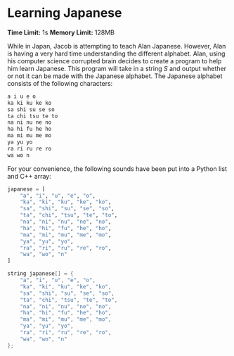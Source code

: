 # Learning Japanese

**Time Limit:** 1s
**Memory Limit:** 128MB

While in Japan, Jacob is attempting to teach Alan Japanese. However, Alan is having a very hard time understanding the different alphabet. Alan, using his computer science corrupted brain decides to create a program to help him learn Japanese. This program will take in a string $S$ and output whether or not it can be made with the Japanese alphabet. The Japanese alphabet consists of the following characters:

```txt
a i u e o
ka ki ku ke ko
sa shi su se so
ta chi tsu te to
na ni nu ne no
ha hi fu he ho
ma mi mu me mo
ya yu yo
ra ri ru re ro
wa wo n
```

For your convenience, the following sounds have been put into a Python list and C++ array:

```py
japanese = [
    "a", "i", "u", "e", "o",
    "ka", "ki", "ku", "ke", "ko",
    "sa", "shi", "su", "se", "so",
    "ta", "chi", "tsu", "te", "to",
    "na", "ni", "nu", "ne", "no",
    "ha", "hi", "fu", "he", "ho",
    "ma", "mi", "mu", "me", "mo",
    "ya", "yu", "yo",
    "ra", "ri", "ru", "re", "ro",
    "wa", "wo", "n"
]
```

```cpp
string japanese[] = {
    "a", "i", "u", "e", "o",
    "ka", "ki", "ku", "ke", "ko",
    "sa", "shi", "su", "se", "so",
    "ta", "chi", "tsu", "te", "to",
    "na", "ni", "nu", "ne", "no",
    "ha", "hi", "fu", "he", "ho",
    "ma", "mi", "mu", "me", "mo",
    "ya", "yu", "yo",
    "ra", "ri", "ru", "re", "ro",
    "wa", "wo", "n"
};
```
